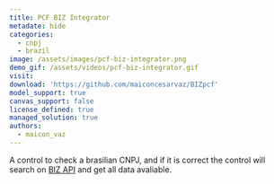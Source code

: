 ```yaml
---
title: PCF BIZ Integrator
metadate: hide
categories:
  - cnpj
  - brazil
image: /assets/images/pcf-biz-integrator.png
demo_gif: /assets/videos/pcf-biz-integrator.gif
visit:
download: 'https://github.com/maiconcesarvaz/BIZpcf'
model_support: true
canvas_support: false
license_defined: true
managed_solution: true
authors:
  - maicon_vaz
---
```

A control to check a brasilian CNPJ, and if it is correct the control will search on <a href="https://cnpj.biz/app/api">BIZ API</a> and get all data avaliable.
